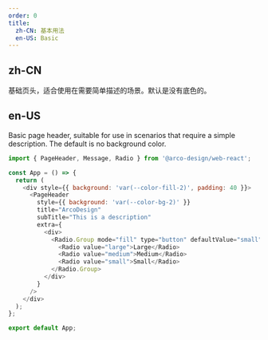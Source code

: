```yaml
---
order: 0
title:
  zh-CN: 基本用法
  en-US: Basic
---
```


## zh-CN

基础页头，适合使用在需要简单描述的场景。默认是没有底色的。

## en-US

Basic page header, suitable for use in scenarios that require a simple description. The default is no background color.

```js
import { PageHeader, Message, Radio } from '@arco-design/web-react';

const App = () => {
  return (
    <div style={{ background: 'var(--color-fill-2)', padding: 40 }}>
      <PageHeader
        style={{ background: 'var(--color-bg-2)' }}
        title="ArcoDesign"
        subTitle="This is a description"
        extra={
          <div>
            <Radio.Group mode="fill" type="button" defaultValue="small">
              <Radio value="large">Large</Radio>
              <Radio value="medium">Medium</Radio>
              <Radio value="small">Small</Radio>
            </Radio.Group>
          </div>
        }
      />
    </div>
  );
};

export default App;
```
